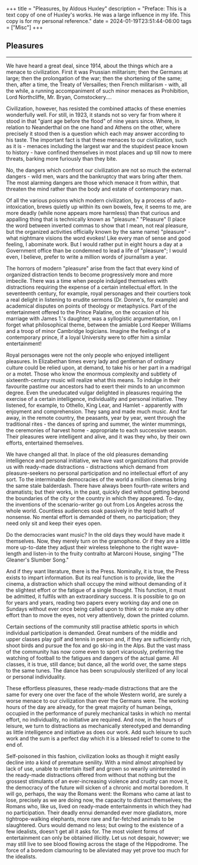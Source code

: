 +++
title = "Pleasures, by Aldous Huxley"
description = "Preface: This is a text copy of one of Huxley's works. He was a large influence in my life. This copy is for my personal reference."
date = 2024-01-19T23:51:44-06:00
tags = ["Misc"]
+++

## Pleasures
---

We have heard a great deal, since 1914, about the things which are a menace to civilization. First it was Prussian militarism; then the Germans at large; then the prolongation of the war; then the shortening of the same; then, after a time, the Treaty of Versailles; then French militarism - with, all the while, a running accompaniment of such minor menaces as Prohibition, Lord Northcliffe, Mr. Bryan, Comstockery....

Civilization, however, has resisted the combined attacks of these enemies wonderfully well. For still, in 1923, it stands not so very far from where it stood in that "giant age before the flood" of nine years since. Where, in relation to Neanderthal on the one hand and Athens on the other, where precisely it stood then is a question which each may answer according to his taste. The important fact is that these menaces to our civilization, such as it is - menaces including the largest war and the stupidest peace known to history - have confined themselves in most places and up till now to mere threats, barking more furiously than they bite.

No, the dangers which confront our civilization are not so much the external dangers - wild men, wars and the bankruptcy that wars bring after them. The most alarming dangers are those which menace it from within, that threaten the mind rather than the body and estate of contemporary man.

Of all the various poisons which modern civilization, by a process of auto-intoxication, brews quietly up within its own bowels, few, it seems to me, are more deadly (while none appears more harmless) than that curious and appalling thing that is technically known as "pleasure." "Pleasure" (I place the word between inverted commas to show that I mean, not real pleasure, but the organized activities officially known by the same name) "pleasure" - what nightmare visions the word evokes! Like every man of sense and good feeling, I abominate work. But I would rather put in eight hours a day at a Government office than be condemned to lead a life of "pleasure"; I would even, I believe, prefer to write a million words of journalism a year.

The horrors of modern "pleasure" arise from the fact that every kind of organized distraction tends to become progressively more and more imbecile. There was a time when people indulged themselves with distractions requiring the expense of a certain intellectual effort. In the seventeenth century, for example, royal personages and their courtiers took a real delight in listening to erudite sermons (Dr. Donne's, for example) and academical disputes on points of theology or metaphysics. Part of the entertainment offered to the Prince Palatine, on the occasion of his marriage with James 1.'s daughter, was a syllogistic argumentation, on I forget what philosophical theme, between the amiable Lord Keeper Williams and a troop of minor Cambridge logicians. Imagine the feelings of a contemporary prince, if a loyal University were to offer him a similar entertainment!

Royal personages were not the only people who enjoyed intelligent pleasures. In Elizabethan times every lady and gentleman of ordinary culture could be relied upon, at demand, to take his or her part in a madrigal or a motet. Those who know the enormous complexity and subtlety of sixteenth-century music will realize what this means. To indulge in their favourite pastime our ancestors had to exert their minds to an uncommon degree. Even the uneducated vulgar delighted in pleasures requiring the exercise of a certain intelligence, individuality and personal initiative. They listened, for example, to Othello, King Lear, and Hamlet - apparently with enjoyment and comprehension. They sang and made much music. And far away, in the remote country, the peasants, year by year, went through the traditional rites - the dances of spring and summer, the winter mummings, the ceremonies of harvest home - appropriate to each successive season. Their pleasures were intelligent and alive, and it was they who, by their own efforts, entertained themselves.

We have changed all that. In place of the old pleasures demanding intelligence and personal initiative, we have vast organizations that provide us with ready-made distractions - distractions which demand from pleasure-seekers no personal participation and no intellectual effort of any sort. To the interminable democracies of the world a million cinemas bring the same stale balderdash. There have always been fourth-rate writers and dramatists; but their works, in the past, quickly died without getting beyond the boundaries of the city or the country in which they appeared. To-day, the inventions of the scenario-writer go out from Los Angeles across the whole world. Countless audiences soak passively in the tepid bath of nonsense. No mental effort is demanded of them, no participation; they need only sit and keep their eyes open.

Do the democracies want music? In the old days they would have made it themselves. Now, they merely turn on the gramophone. Or if they are a little more up-to-date they adjust their wireless telephone to the right wave-length and listen-in to the fruity contralto at Marconi House, singing "The Gleaner's Slumber Song."

And if they want literature, there is the Press. Nominally, it is true, the Press exists to impart information. But its real function is to provide, like the cinema, a distraction which shall occupy the mind without demanding of it the slightest effort or the fatigue of a single thought. This function, it must be admitted, it fulfils with an extraordinary success. It is possible to go on for years and years, reading two papers every working day and one on Sundays without ever once being called upon to think or to make any other effort than to move the eyes, not very attentively, down the printed column.

Certain sections of the community still practise athletic sports in which individual participation is demanded. Great numbers of the middle and upper classes play golf and tennis in person and, if they are sufficiently rich, shoot birds and pursue the fox and go ski-ing in the Alps. But the vast mass of the community has now come even to sport vicariously, preferring the watching of football to the fatigues and dangers of the actual game. All classes, it is true, still dance; but dance, all the world over, the same steps to the same tunes. The dance has been scrupulously sterilized of any local or personal individuality.

These effortless pleasures, these ready-made distractions that are the same for every one over the face of the whole Western world, are surely a worse menace to our civilization than ever the Germans were. The working hours of the day are already, for the great majority of human beings, occupied in the performance of purely mechanical tasks in which no mental effort, no individuality, no initiative are required. And now, in the hours of leisure, we turn to distractions as mechanically stereotyped and demanding as little intelligence and initiative as does our work. Add such leisure to such work and the sum is a perfect day which it is a blessed relief to come to the end of.

Self-poisoned in this fashion, civilization looks as though it might easily decline into a kind of premature senility. With a mind almost atrophied by lack of use, unable to entertain itself and grown so wearily uninterested in the ready-made distractions offered from without that nothing but the grossest stimulants of an ever-increasing violence and crudity can move it, the democracy of the future will sicken of a chronic and mortal boredom. It will go, perhaps, the way the Romans went: the Romans who came at last to lose, precisely as we are doing now, the capacity to distract themselves; the Romans who, like us, lived on ready-made entertainments in which they had no participation. Their deadly ennui demanded ever more gladiators, more tightrope-walking elephants, more rare and far-fetched animals to be slaughtered. Ours would demand no less; but owing to the existence of a few idealists, doesn't get all it asks for. The most violent forms of entertainment can only be obtained illicitly. Let us not despair, however; we may still live to see blood flowing across the stage of the Hippodrome. The force of a boredom clamouring to be alleviated may yet prove too much for the idealists.
